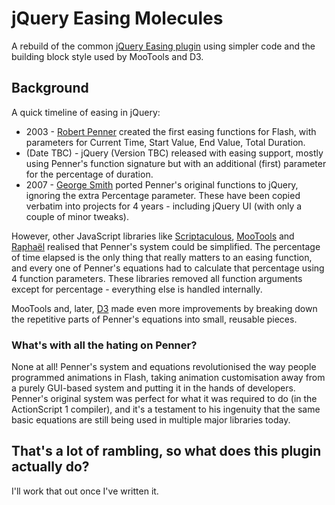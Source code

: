 # jQuery Easing Molecules

A rebuild of the common [jQuery Easing plugin](http://gsgd.co.uk/sandbox/jquery/easing/) using simpler code and the building block style used by MooTools and D3.

## Background

A quick timeline of easing in jQuery:

* 2003 - [Robert Penner](http://www.robertpenner.com/easing) created the first easing functions for Flash, with parameters for Current Time, Start Value, End Value, Total Duration.
* (Date TBC) - jQuery (Version TBC) released with easing support, mostly using Penner's function signature but with an additional (first) parameter for the percentage of duration.
* 2007 - [George Smith](http://gsgd.co.uk/) ported Penner's original functions to jQuery, ignoring the extra Percentage parameter. These have been copied verbatim into projects for 4 years - including jQuery UI (with only a couple of minor tweaks).

However, other JavaScript libraries like [Scriptaculous](http://script.aculo.us/), [MooTools](http://mootools.net/) and  [Raphaël](http://raphaeljs.com/) realised that Penner's system could be simplified.
The percentage of time elapsed is the only thing that really matters to an easing function, and every one of Penner's equations had to calculate that percentage using 4 function parameters.
These libraries removed all function arguments except for percentage - everything else is handled internally.

MooTools and, later, [D3](https://github.com/mbostock/d3) made even more improvements by breaking down the repetitive parts of Penner's equations into small, reusable pieces.

### What's with all the hating on Penner?

None at all! Penner's system and equations revolutionised the way people programmed animations in Flash, taking animation customisation away from a purely GUI-based system and putting it in the hands of developers.
Penner's original system was perfect for what it was required to do (in the ActionScript 1 compiler), and it's a testament to his ingenuity that the same basic equations are still being used in multiple major libraries today.

## That's a lot of rambling, so what does this plugin actually do?

I'll work that out once I've written it.
